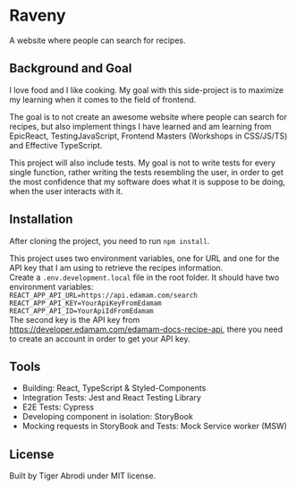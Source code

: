 # Raveny

A website where people can search for recipes.

## Background and Goal

I love food and I like cooking. My goal with this side-project is to maximize my learning when it comes to the field of frontend.

The goal is to not create an awesome website where people can search for recipes, but also implement things I have learned and am learning from EpicReact, TestingJavaScript, Frontend Masters (Workshops in CSS/JS/TS) and Effective TypeScript.

This project will also include tests. My goal is not to write tests for every single function, rather writing the tests resembling the user, in order to get the most confidence that my software does what it is suppose to be doing, when the user interacts with it.

## Installation

After cloning the project, you need to run `npm install`.

This project uses two environment variables, one for URL and one for the API key that I am using to retrieve the recipes information.
<br>
Create a `.env.development.local` file in the root folder.
It should have two environment variables:
<br>
`REACT_APP_API_URL=https://api.edamam.com/search`
<br>
`REACT_APP_API_KEY=YourApiKeyFromEdamam`
<br>
`REACT_APP_API_ID=YourApiIdFromEdamam`
<br>
The second key is the API key from https://developer.edamam.com/edamam-docs-recipe-api, there you need to create an account in order to get your API key.

## Tools

- Building: React, TypeScript & Styled-Components
- Integration Tests: Jest and React Testing Library
- E2E Tests: Cypress
- Developing component in isolation: StoryBook
- Mocking requests in StoryBook and Tests: Mock Service worker (MSW)

## License

Built by Tiger Abrodi under MIT license.
